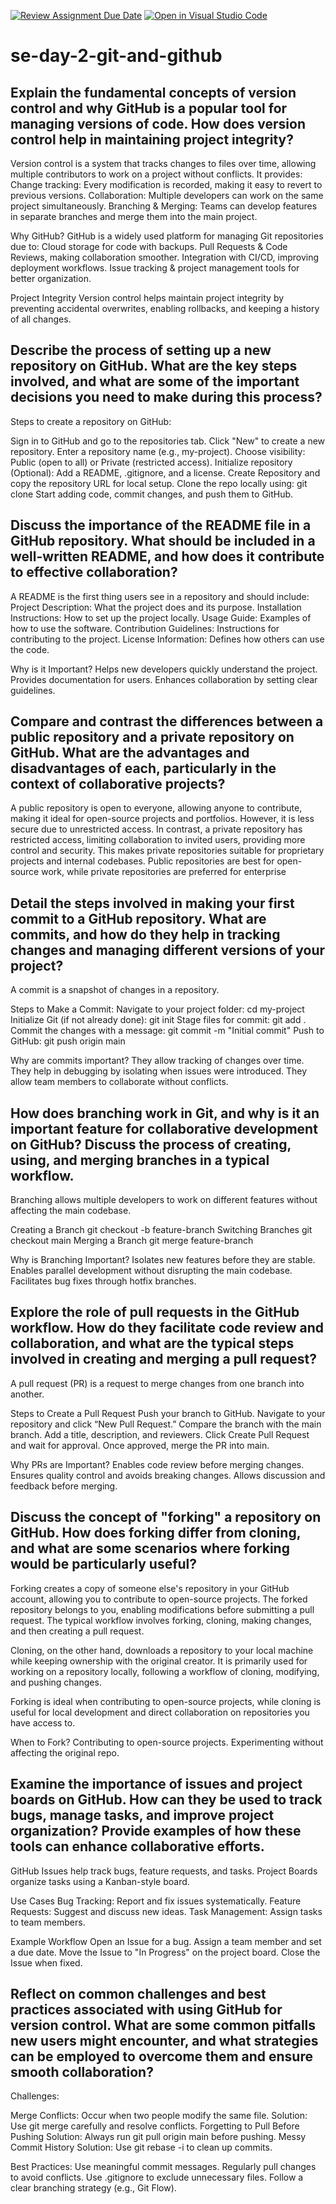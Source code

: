 [![Review Assignment Due Date](https://classroom.github.com/assets/deadline-readme-button-22041afd0340ce965d47ae6ef1cefeee28c7c493a6346c4f15d667ab976d596c.svg)](https://classroom.github.com/a/8wgCKhpZ)
[![Open in Visual Studio Code](https://classroom.github.com/assets/open-in-vscode-2e0aaae1b6195c2367325f4f02e2d04e9abb55f0b24a779b69b11b9e10269abc.svg)](https://classroom.github.com/online_ide?assignment_repo_id=18398013&assignment_repo_type=AssignmentRepo)
# se-day-2-git-and-github
## Explain the fundamental concepts of version control and why GitHub is a popular tool for managing versions of code. How does version control help in maintaining project integrity?
Version control is a system that tracks changes to files over time, allowing multiple contributors to work on a project without conflicts. It provides:
Change tracking: Every modification is recorded, making it easy to revert to previous versions.
Collaboration: Multiple developers can work on the same project simultaneously.
Branching & Merging: Teams can develop features in separate branches and merge them into the main project.

Why GitHub?
GitHub is a widely used platform for managing Git repositories due to:
Cloud storage for code with backups.
Pull Requests & Code Reviews, making collaboration smoother.
Integration with CI/CD, improving deployment workflows.
Issue tracking & project management tools for better organization.

Project Integrity
Version control helps maintain project integrity by preventing accidental overwrites, enabling rollbacks, and keeping a history of all changes.


## Describe the process of setting up a new repository on GitHub. What are the key steps involved, and what are some of the important decisions you need to make during this process?
Steps to create a repository on GitHub:

Sign in to GitHub and go to the repositories tab.
Click "New" to create a new repository.
Enter a repository name (e.g., my-project).
Choose visibility: Public (open to all) or Private (restricted access).
Initialize repository (Optional): Add a README, .gitignore, and a license.
Create Repository and copy the repository URL for local setup.
Clone the repo locally using:
git clone <repository-url>
Start adding code, commit changes, and push them to GitHub.

## Discuss the importance of the README file in a GitHub repository. What should be included in a well-written README, and how does it contribute to effective collaboration?
A README is the first thing users see in a repository and should include:
Project Description: What the project does and its purpose.
Installation Instructions: How to set up the project locally.
Usage Guide: Examples of how to use the software.
Contribution Guidelines: Instructions for contributing to the project.
License Information: Defines how others can use the code.

Why is it Important?
Helps new developers quickly understand the project.
Provides documentation for users.
Enhances collaboration by setting clear guidelines.

## Compare and contrast the differences between a public repository and a private repository on GitHub. What are the advantages and disadvantages of each, particularly in the context of collaborative projects?
A public repository is open to everyone, allowing anyone to contribute, making it ideal for open-source projects and portfolios. However, it is less secure due to unrestricted access. 
In contrast, a private repository has restricted access, limiting collaboration to invited users, providing more control and security. This makes private repositories suitable for proprietary projects and internal codebases.
Public repositories are best for open-source work, while private repositories are preferred for enterprise

## Detail the steps involved in making your first commit to a GitHub repository. What are commits, and how do they help in tracking changes and managing different versions of your project?
A commit is a snapshot of changes in a repository.

Steps to Make a Commit:
Navigate to your project folder:
cd my-project
Initialize Git (if not already done):
git init
Stage files for commit:
git add .
Commit the changes with a message:
git commit -m "Initial commit"
Push to GitHub:
git push origin main

Why are commits important?
They allow tracking of changes over time.
They help in debugging by isolating when issues were introduced.
They allow team members to collaborate without conflicts.

## How does branching work in Git, and why is it an important feature for collaborative development on GitHub? Discuss the process of creating, using, and merging branches in a typical workflow.
Branching allows multiple developers to work on different features without affecting the main codebase.

Creating a Branch
git checkout -b feature-branch
Switching Branches
git checkout main
Merging a Branch
git merge feature-branch

Why is Branching Important?
Isolates new features before they are stable.
Enables parallel development without disrupting the main codebase.
Facilitates bug fixes through hotfix branches.

## Explore the role of pull requests in the GitHub workflow. How do they facilitate code review and collaboration, and what are the typical steps involved in creating and merging a pull request?
A pull request (PR) is a request to merge changes from one branch into another.

Steps to Create a Pull Request
Push your branch to GitHub.
Navigate to your repository and click “New Pull Request.”
Compare the branch with the main branch.
Add a title, description, and reviewers.
Click Create Pull Request and wait for approval.
Once approved, merge the PR into main.

Why PRs are Important?
Enables code review before merging changes.
Ensures quality control and avoids breaking changes.
Allows discussion and feedback before merging.

## Discuss the concept of "forking" a repository on GitHub. How does forking differ from cloning, and what are some scenarios where forking would be particularly useful?
Forking creates a copy of someone else's repository in your GitHub account, allowing you to contribute to open-source projects. The forked repository belongs to you, enabling modifications before submitting a pull request. The typical workflow involves forking, cloning, making changes, and then creating a pull request.

Cloning, on the other hand, downloads a repository to your local machine while keeping ownership with the original creator. It is primarily used for working on a repository locally, following a workflow of cloning, modifying, and pushing changes.

Forking is ideal when contributing to open-source projects, while cloning is useful for local development and direct collaboration on repositories you have access to.

When to Fork?
Contributing to open-source projects.
Experimenting without affecting the original repo.

## Examine the importance of issues and project boards on GitHub. How can they be used to track bugs, manage tasks, and improve project organization? Provide examples of how these tools can enhance collaborative efforts.
GitHub Issues help track bugs, feature requests, and tasks.
Project Boards organize tasks using a Kanban-style board.

Use Cases
Bug Tracking: Report and fix issues systematically.
Feature Requests: Suggest and discuss new ideas.
Task Management: Assign tasks to team members.

Example Workflow
Open an Issue for a bug.
Assign a team member and set a due date.
Move the Issue to "In Progress" on the project board.
Close the Issue when fixed.


## Reflect on common challenges and best practices associated with using GitHub for version control. What are some common pitfalls new users might encounter, and what strategies can be employed to overcome them and ensure smooth collaboration?
Challenges:

Merge Conflicts: Occur when two people modify the same file.
Solution: Use git merge carefully and resolve conflicts.
Forgetting to Pull Before Pushing
Solution: Always run git pull origin main before pushing.
Messy Commit History
Solution: Use git rebase -i to clean up commits.

Best Practices:
 Use meaningful commit messages.
 Regularly pull changes to avoid conflicts.
 Use .gitignore to exclude unnecessary files.
 Follow a clear branching strategy (e.g., Git Flow).
